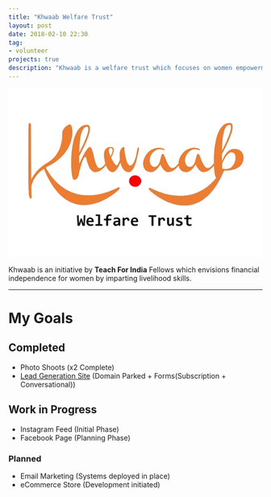 ```yaml
---
title: "Khwaab Welfare Trust"
layout: post
date: 2018-02-10 22:30
tag:
- volunteer
projects: true
description: "Khwaab is a welfare trust which focuses on women empowerment and education. "
---
```


![Logo](../assets/images/projects/khwaab-logo.png)

Khwaab is an initiative by **Teach For India** Fellows which envisions financial independence for women by imparting livelihood skills.

---
# My Goals

## Completed
- Photo Shoots (x2 Complete)
- [Lead Generation Site](http://raghavb95.github.io/ourKhwaab/archive/1/index.html) (Domain Parked + Forms(Subscription + Conversational))

## Work in Progress
- Instagram Feed (Initial Phase)
- Facebook Page (Planning Phase)

### Planned
- Email Marketing (Systems deployed in place)
- eCommerce Store (Development initiated)
